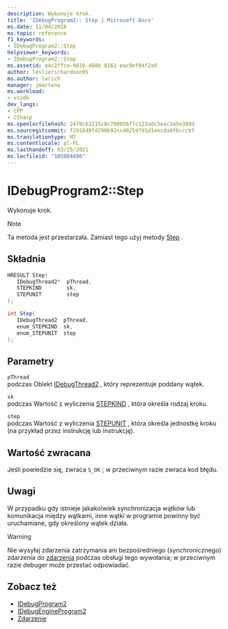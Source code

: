 ```yaml
---
description: Wykonuje krok.
title: 'IDebugProgram2:: Step | Microsoft Docs'
ms.date: 11/04/2016
ms.topic: reference
f1_keywords:
- IDebugProgram2::Step
helpviewer_keywords:
- IDebugProgram2::Step
ms.assetid: e4c2ffce-9810-4088-8162-eac9ef04f2a9
author: leslierichardson95
ms.author: lerich
manager: jmartens
ms.workload:
- vssdk
dev_langs:
- CPP
- CSharp
ms.openlocfilehash: 2470c62215c8c708056f7c123adc5eac3a5e389d
ms.sourcegitcommit: f2916d8fd296b92cc402597d1d1eecda4f6cccbf
ms.translationtype: MT
ms.contentlocale: pl-PL
ms.lasthandoff: 03/25/2021
ms.locfileid: "105084496"
---
```

# <a name="idebugprogram2step"></a>IDebugProgram2::Step
Wykonuje krok.

> [!NOTE]
> Ta metoda jest przestarzała. Zamiast tego użyj metody [Step](../../../extensibility/debugger/reference/idebugprocess3-step.md) .

## <a name="syntax"></a>Składnia

```cpp
HRESULT Step( 
   IDebugThread2*  pThread,
   STEPKIND        sk,
   STEPUNIT        step
);
```

```csharp
int Step( 
   IDebugThread2  pThread,
   enum_STEPKIND  sk,
   enum_STEPUNIT  step
);
```

## <a name="parameters"></a>Parametry
`pThread`\
podczas Obiekt [IDebugThread2](../../../extensibility/debugger/reference/idebugthread2.md) , który reprezentuje poddany wątek.

`sk`\
podczas Wartość z wyliczenia [STEPKIND](../../../extensibility/debugger/reference/stepkind.md) , która określa rodzaj kroku.

`step`\
podczas Wartość z wyliczenia [STEPUNIT](../../../extensibility/debugger/reference/stepunit.md) , która określa jednostkę kroku (na przykład przez instrukcję lub instrukcję).

## <a name="return-value"></a>Wartość zwracana
 Jeśli powiedzie się, zwraca `S_OK` ; w przeciwnym razie zwraca kod błędu.

## <a name="remarks"></a>Uwagi
 W przypadku gdy istnieje jakakolwiek synchronizacja wątków lub komunikacja między wątkami, inne wątki w programie powinny być uruchamiane, gdy określony wątek działa.

> [!WARNING]
> Nie wysyłaj zdarzenia zatrzymania ani bezpośredniego (synchronicznego) zdarzenia do [zdarzenia](../../../extensibility/debugger/reference/idebugeventcallback2-event.md) podczas obsługi tego wywołania; w przeciwnym razie debuger może przestać odpowiadać.

## <a name="see-also"></a>Zobacz też
- [IDebugProgram2](../../../extensibility/debugger/reference/idebugprogram2.md)
- [IDebugEngineProgram2](../../../extensibility/debugger/reference/idebugengineprogram2.md)
- [Zdarzenie](../../../extensibility/debugger/reference/idebugeventcallback2-event.md)
